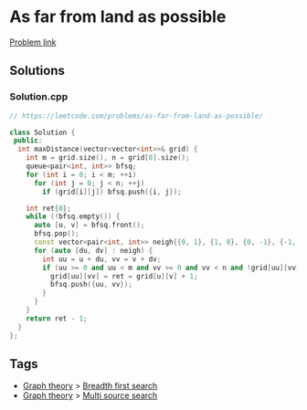 # As far from land as possible

[Problem link](https://leetcode.com/problems/as-far-from-land-as-possible/)

## Solutions


### Solution.cpp
```cpp
// https://leetcode.com/problems/as-far-from-land-as-possible/

class Solution {
 public:
  int maxDistance(vector<vector<int>>& grid) {
    int m = grid.size(), n = grid[0].size();
    queue<pair<int, int>> bfsq;
    for (int i = 0; i < m; ++i)
      for (int j = 0; j < n; ++j)
        if (grid[i][j]) bfsq.push({i, j});

    int ret{0};
    while (!bfsq.empty()) {
      auto [u, v] = bfsq.front();
      bfsq.pop();
      const vector<pair<int, int>> neigh{{0, 1}, {1, 0}, {0, -1}, {-1, 0}};
      for (auto [du, dv] : neigh) {
        int uu = u + du, vv = v + dv;
        if (uu >= 0 and uu < m and vv >= 0 and vv < n and !grid[uu][vv]) {
          grid[uu][vv] = ret = grid[u][v] + 1;
          bfsq.push({uu, vv});
        }
      }
    }
    return ret - 1;
  }
};
```
## Tags

* [Graph theory](/README.md#Graph_theory) > [Breadth first search](/README.md#Graph_theory-Breadth_first_search)
* [Graph theory](/README.md#Graph_theory) > [Multi source search](/README.md#Graph_theory-Multi_source_search)
